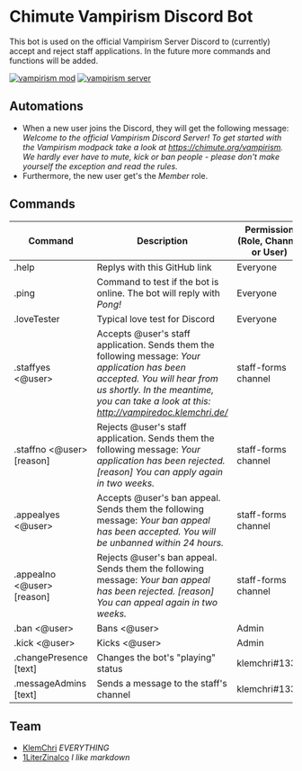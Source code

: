 # Chimute Vampirism Discord Bot
This bot is used on the official Vampirism Server Discord to (currently) accept and reject staff applications. In the future more commands and functions will be added.

[![vampirism mod](https://i.imgur.com/Oj2U8Nc.png)](https://github.com/TeamLapen/Vampirism) [![vampirism server](https://i.imgur.com/kgBP6KW.png)](https://chimute.org/vampirism)

## Automations
- When a new user joins the Discord, they will get the following message: _Welcome to the official Vampirism Discord Server! To get started with the Vampirism modpack take a look at https://chimute.org/vampirism. We hardly ever have to mute, kick or ban people - please don't make yourself the exception and read the rules._
- Furthermore, the new user get's the _Member_ role.

## Commands
| Command | Description | Permission (Role, Channel or User)|
| ------ | ------ | ------ |
| .help | Replys with this GitHub link | Everyone |
| .ping | Command to test if the bot is online. The bot will reply with _Pong!_ | Everyone |
| .loveTester | Typical love test for Discord | Everyone |
| .staffyes <@user> | Accepts @user's staff application. Sends them the following message: _Your application has been accepted. You will hear from us shortly. In the meantime, you can take a look at this: <http://vampiredoc.klemchri.de/>_ | staff-forms channel |
| .staffno <@user> [reason] | Rejects @user's staff application. Sends them the following message: _Your application has been rejected. [reason] You can apply again in two weeks._ | staff-forms channel |
| .appealyes <@user> | Accepts @user's ban appeal. Sends them the following message: _Your ban appeal has been accepted. You will be unbanned within 24 hours._ | staff-forms channel |
| .appealno <@user> [reason] | Rejects @user's ban appeal. Sends them the following message: _Your ban appeal has been rejected. [reason] You can appeal again in two weeks._ | staff-forms channel |
| .ban <@user> | Bans <@user> | Admin |
| .kick <@user> | Kicks <@user> | Admin |
| .changePresence [text] | Changes the bot's "playing" status | klemchri#1337 |
| .messageAdmins [text] | Sends a message to the staff's channel | klemchri#1337 |

## Team
- [KlemChri](https://github.com/KlemChri) _EVERYTHING_
- [1LiterZinalco](https://chimute.org) _I like markdown_
